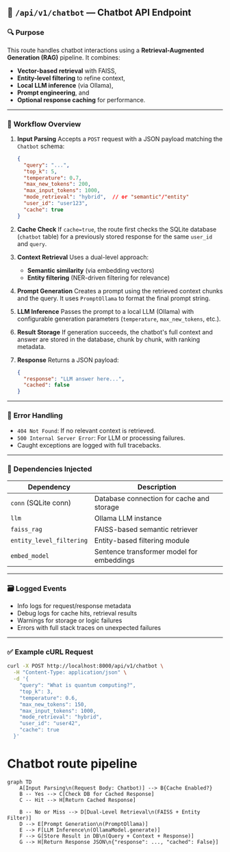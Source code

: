 ## 📡 `/api/v1/chatbot` — Chatbot API Endpoint

### 🔍 **Purpose**

This route handles chatbot interactions using a **Retrieval-Augmented Generation (RAG)** pipeline. It combines:

* **Vector-based retrieval** with FAISS,
* **Entity-level filtering** to refine context,
* **Local LLM inference** (via Ollama),
* **Prompt engineering**, and
* **Optional response caching** for performance.

---

### 🧠 **Workflow Overview**

1. **Input Parsing**
   Accepts a `POST` request with a JSON payload matching the `Chatbot` schema:

   ```json
   {
     "query": "...",
     "top_k": 5,
     "temperature": 0.7,
     "max_new_tokens": 200,
     "max_input_tokens": 1000,
     "mode_retrieval": "hybrid",  // or "semantic"/"entity"
     "user_id": "user123",
     "cache": true
   }
   ```

2. **Cache Check**
   If `cache=true`, the route first checks the SQLite database (`chatbot` table) for a previously stored response for the same `user_id` and `query`.

3. **Context Retrieval**
   Uses a dual-level approach:

   * **Semantic similarity** (via embedding vectors)
   * **Entity filtering** (NER-driven filtering for relevance)

4. **Prompt Generation**
   Creates a prompt using the retrieved context chunks and the query. It uses `PromptOllama` to format the final prompt string.

5. **LLM Inference**
   Passes the prompt to a local LLM (Ollama) with configurable generation parameters (`temperature`, `max_new_tokens`, etc.).

6. **Result Storage**
   If generation succeeds, the chatbot's full context and answer are stored in the database, chunk by chunk, with ranking metadata.

7. **Response**
   Returns a JSON payload:

   ```json
   {
     "response": "LLM answer here...",
     "cached": false
   }
   ```

---

### 🔐 **Error Handling**

* `404 Not Found`: If no relevant context is retrieved.
* `500 Internal Server Error`: For LLM or processing failures.
* Caught exceptions are logged with full tracebacks.

---

### 🧩 **Dependencies Injected**

| Dependency               | Description                               |
| ------------------------ | ----------------------------------------- |
| `conn` (SQLite conn)     | Database connection for cache and storage |
| `llm`                    | Ollama LLM instance                       |
| `faiss_rag`              | FAISS-based semantic retriever            |
| `entity_level_filtering` | Entity-based filtering module             |
| `embed_model`            | Sentence transformer model for embeddings |

---

### 🗃️ **Logged Events**

* Info logs for request/response metadata
* Debug logs for cache hits, retrieval results
* Warnings for storage or logic failures
* Errors with full stack traces on unexpected failures

---

### ✅ **Example cURL Request**

```bash
curl -X POST http://localhost:8000/api/v1/chatbot \
  -H "Content-Type: application/json" \
  -d '{
    "query": "What is quantum computing?",
    "top_k": 3,
    "temperature": 0.6,
    "max_new_tokens": 150,
    "max_input_tokens": 1000,
    "mode_retrieval": "hybrid",
    "user_id": "user42",
    "cache": true
  }'
```

# **Chatbot route pipeline**
```mermaid
graph TD
    A[Input Parsing\n(Request Body: Chatbot)] --> B{Cache Enabled?}
    B -- Yes --> C[Check DB for Cached Response]
    C -- Hit --> H[Return Cached Response]

    B -- No or Miss --> D[Dual-Level Retrieval\n(FAISS + Entity Filter)]
    D --> E[Prompt Generation\n(PromptOllama)]
    E --> F[LLM Inference\n(OllamaModel.generate)]
    F --> G[Store Result in DB\n(Query + Context + Response)]
    G --> H[Return Response JSON\n{"response": ..., "cached": False}]
```

